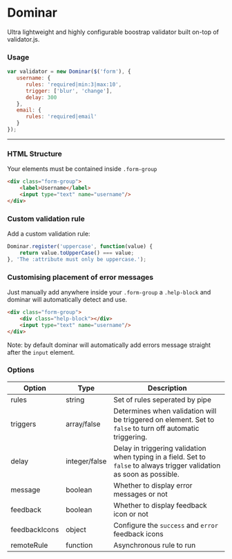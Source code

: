 Dominar
====

Ultra lightweight and highly configurable boostrap validator built on-top of validator.js.

### Usage

```javascript
var validator = new Dominar($('form'), {
   username: {
      rules: 'required|min:3|max:10',
      trigger: ['blur', 'change'],
      delay: 300
   },
   email: {
      rules: 'required|email'
   }
});
```

---

### HTML Structure

Your elements must be contained inside `.form-group`

```html
<div class="form-group">
	<label>Username</label>
	<input type="text" name="username"/>
</div>
```

### Custom validation rule

Add a custom validation rule:

```javascript
Dominar.register('uppercase', function(value) {
	return value.toUpperCase() === value;
}, 'The :attribute must only be uppercase.');
```

### Customising placement of error messages

Just manually add anywhere inside your `.form-group` a `.help-block` and dominar will automatically detect and use.

```html
<div class="form-group">
	<div class="help-block"></div>
	<input type="text" name="username"/>
</div>
```

Note: by default dominar will automatically add errors message straight after the `input` element.

### Options

Option        | Type           | Description
--------------|----------------|-----------------------------------------------------------------------
rules         | string         | Set of rules seperated by pipe
triggers      | array/false    | Determines when validation will be triggered on element. Set to `false` to turn off automatic triggering.
delay         | integer/false  | Delay in triggering validation when typing in a field. Set to `false` to always trigger validation as soon as possible.
message       | boolean        | Whether to display error messages or not
feedback      | boolean        | Whether to display feedback icon or not
feedbackIcons | object         | Configure the `success` and `error` feedback icons
remoteRule    | function       | Asynchronous rule to run